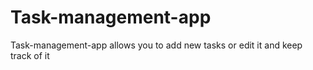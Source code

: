 # Task-management-app
Task-management-app allows you to add new tasks or edit it and keep track of it
